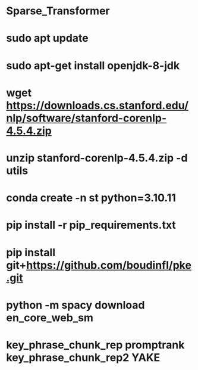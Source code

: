 # Sparse_Transformer

# sudo apt update
# sudo apt-get install openjdk-8-jdk
# wget https://downloads.cs.stanford.edu/nlp/software/stanford-corenlp-4.5.4.zip
# unzip stanford-corenlp-4.5.4.zip -d utils


# conda create -n st python=3.10.11
# pip install -r pip_requirements.txt

# pip install git+https://github.com/boudinfl/pke.git
# python -m spacy download en_core_web_sm

# key_phrase_chunk_rep  promptrank key_phrase_chunk_rep2 YAKE